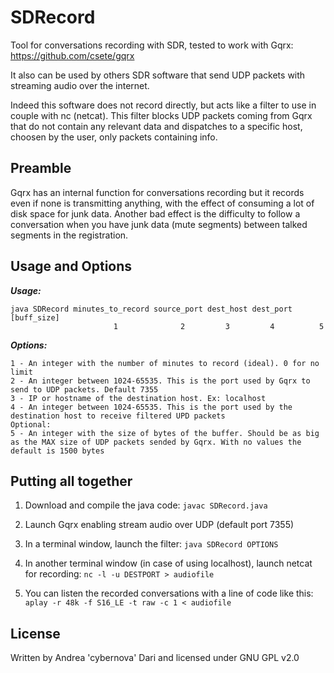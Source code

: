 SDRecord
====

Tool for conversations recording with SDR, tested to work with Gqrx: https://github.com/csete/gqrx

It also can be used by others SDR software that send UDP packets with streaming audio over the internet.

Indeed this software does not record directly, but acts like a filter to use in couple with nc (netcat).
This filter blocks UDP packets coming from Gqrx that do not contain any relevant data and dispatches to a specific host, choosen by the user, only packets containing info. 

Preamble
--------

Gqrx has an internal function for conversations recording but it records even if none is transmitting anything, with the effect of consuming a lot of disk space for junk data. 
Another bad effect is the difficulty to follow a conversation when you have junk data (mute segments) between talked segments in the registration.

Usage and Options
-----------------

***Usage:***

```
java SDRecord minutes_to_record source_port dest_host dest_port [buff_size]
                       1              2         3         4          5
```

***Options:***

```
1 - An integer with the number of minutes to record (ideal). 0 for no limit
2 - An integer between 1024-65535. This is the port used by Gqrx to send to UDP packets. Default 7355
3 - IP or hostname of the destination host. Ex: localhost
4 - An integer between 1024-65535. This is the port used by the destination host to receive filtered UPD packets
Optional:
5 - An integer with the size of bytes of the buffer. Should be as big as the MAX size of UDP packets sended by Gqrx. With no values the default is 1500 bytes
```

Putting all together
--------------------

1) Download and compile the java code: ```javac SDRecord.java```

2) Launch Gqrx enabling stream audio over UDP (default port 7355)

3) In a terminal window, launch the filter: ```java SDRecord OPTIONS```

4) In another terminal window (in case of using localhost), launch netcat for recording: ```nc -l -u DESTPORT > audiofile``` 

5) You can listen the recorded conversations with a line of code like this: ``` aplay -r 48k -f S16_LE -t raw -c 1 < audiofile```

License
-------

Written by Andrea 'cybernova' Dari and licensed under GNU GPL v2.0

